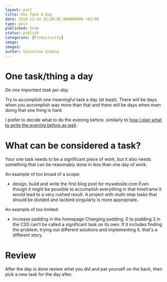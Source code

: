 ```yaml
---
layout: post
title: One Task A Day
date: 2018-12-14 22:28:05.000000000 +01:00
type: post
published: true
status: publish
categories: [Productivity]
image:
image2:
author: Valentino Urbano
---
```


# One task/thing a day

_Do one important task per day._

Try to accomplish one meaningful task a day (at least). There will be days when you accomplish way more than that and there will be days when even doing that one thing is hard.

I prefer to decide what to do the evening before, similarly to [how I plan what to write the evening before as well][1].

# What can be considered a task?

Your one task needs to be a significant piece of work, but it also needs something that can be reasonably done in less than one day of work.

An example of too broad of a scope:

- design, build and write the first blog post for mywebsite.com
  Even though it might be possible to accomplish everything in that timeframe it would lead to a very rushed result. A project with multi-step tasks that should be divided and tackled singularly is more appropriate.

An example of too limited:

- increase padding in the homepage
  Changing padding: 0 to padding 2 in the CSS can't be called a significant task on its own. If it includes finding the problem, trying out different solutions and implementing it, that's a different story.

# Review

After the day is done review what you did and pat yourself on the back, then pick a new task for the day after.

[1]: https://200wordsaday.com/words/writing-ideas-325bf94d83d7ad3
